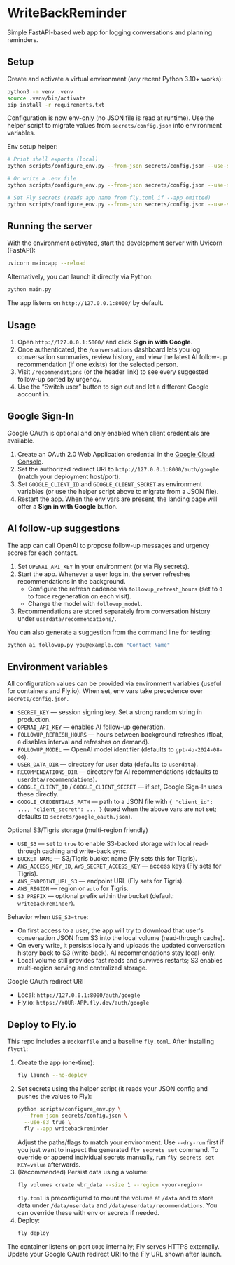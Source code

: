 # WriteBackReminder

Simple FastAPI-based web app for logging conversations and planning reminders.

## Setup

Create and activate a virtual environment (any recent Python 3.10+ works):

```bash
python3 -m venv .venv
source .venv/bin/activate
pip install -r requirements.txt
```

Configuration is now env-only (no JSON file is read at runtime). Use the helper script to migrate values from `secrets/config.json` into environment variables.

Env setup helper:

```bash
# Print shell exports (local)
python scripts/configure_env.py --from-json secrets/config.json --use-s3 true local

# Or write a .env file
python scripts/configure_env.py --from-json secrets/config.json --use-s3 true local --dotenv .env

# Set Fly secrets (reads app name from fly.toml if --app omitted)
python scripts/configure_env.py --from-json secrets/config.json --use-s3 true fly --app writebackreminder
```

## Running the server

With the environment activated, start the development server with Uvicorn (FastAPI):

```bash
uvicorn main:app --reload
```

Alternatively, you can launch it directly via Python:

```bash
python main.py
```

The app listens on `http://127.0.0.1:8000/` by default.

## Usage

1. Open `http://127.0.0.1:5000/` and click **Sign in with Google**.
2. Once authenticated, the `/conversations` dashboard lets you log conversation summaries, review history, and view the latest AI follow-up recommendation (if one exists) for the selected person.
3. Visit `/recommendations` (or the header link) to see every suggested follow-up sorted by urgency.
4. Use the “Switch user” button to sign out and let a different Google account in.

## Google Sign-In

Google OAuth is optional and only enabled when client credentials are available.

1. Create an OAuth 2.0 Web Application credential in the [Google Cloud Console](https://console.cloud.google.com/).
2. Set the authorized redirect URI to `http://127.0.0.1:8000/auth/google` (match your deployment host/port).
3. Set `GOOGLE_CLIENT_ID` and `GOOGLE_CLIENT_SECRET` as environment variables (or use the helper script above to migrate from a JSON file).
4. Restart the app. When the env vars are present, the landing page will offer a **Sign in with Google** button.

## AI follow-up suggestions

The app can call OpenAI to propose follow-up messages and urgency scores for each contact.

1. Set `OPENAI_API_KEY` in your environment (or via Fly secrets).
2. Start the app. Whenever a user logs in, the server refreshes recommendations in the background.
   - Configure the refresh cadence via `followup_refresh_hours` (set to `0` to force regeneration on each visit).
   - Change the model with `followup_model`.
3. Recommendations are stored separately from conversation history under `userdata/recommendations/`.

You can also generate a suggestion from the command line for testing:

```bash
python ai_followup.py you@example.com "Contact Name"
```

## Environment variables

All configuration values can be provided via environment variables (useful for containers and Fly.io). When set, env vars take precedence over `secrets/config.json`.

- `SECRET_KEY` — session signing key. Set a strong random string in production.
- `OPENAI_API_KEY` — enables AI follow-up generation.
- `FOLLOWUP_REFRESH_HOURS` — hours between background refreshes (float, `0` disables interval and refreshes on demand).
- `FOLLOWUP_MODEL` — OpenAI model identifier (defaults to `gpt-4o-2024-08-06`).
- `USER_DATA_DIR` — directory for user data (defaults to `userdata`).
- `RECOMMENDATIONS_DIR` — directory for AI recommendations (defaults to `userdata/recommendations`).
- `GOOGLE_CLIENT_ID` / `GOOGLE_CLIENT_SECRET` — if set, Google Sign-In uses these directly.
- `GOOGLE_CREDENTIALS_PATH` — path to a JSON file with `{ "client_id": ..., "client_secret": ... }` (used when the above vars are not set; defaults to `secrets/google_oauth.json`).

Optional S3/Tigris storage (multi-region friendly)

- `USE_S3` — set to `true` to enable S3-backed storage with local read-through caching and write-back sync.
- `BUCKET_NAME` — S3/Tigris bucket name (Fly sets this for Tigris).
- `AWS_ACCESS_KEY_ID`, `AWS_SECRET_ACCESS_KEY` — access keys (Fly sets for Tigris).
- `AWS_ENDPOINT_URL_S3` — endpoint URL (Fly sets for Tigris).
- `AWS_REGION` — region or `auto` for Tigris.
- `S3_PREFIX` — optional prefix within the bucket (default: `writebackreminder`).

Behavior when `USE_S3=true`:
- On first access to a user, the app will try to download that user's conversation JSON from S3 into the local volume (read‑through cache).
- On every write, it persists locally and uploads the updated conversation history back to S3 (write‑back). AI recommendations stay local-only.
- Local volume still provides fast reads and survives restarts; S3 enables multi‑region serving and centralized storage.

Google OAuth redirect URI

- Local: `http://127.0.0.1:8000/auth/google`
- Fly.io: `https://YOUR-APP.fly.dev/auth/google`

## Deploy to Fly.io

This repo includes a `Dockerfile` and a baseline `fly.toml`. After installing `flyctl`:

1. Create the app (one-time):
   ```bash
   fly launch --no-deploy
   ```
2. Set secrets using the helper script (it reads your JSON config and pushes the values to Fly):
   ```bash
   python scripts/configure_env.py \
     --from-json secrets/config.json \
     --use-s3 true \
     fly --app writebackreminder
   ```
   Adjust the paths/flags to match your environment. Use `--dry-run` first if you just want to inspect the generated `fly secrets set` command.
   To override or append individual secrets manually, run `fly secrets set KEY=value` afterwards.
3. (Recommended) Persist data using a volume:
   ```bash
   fly volumes create wbr_data --size 1 --region <your-region>
   ```
   `fly.toml` is preconfigured to mount the volume at `/data` and to store
   data under `/data/userdata` and `/data/userdata/recommendations`. You can
   override these with env or secrets if needed.
4. Deploy:
   ```bash
   fly deploy
   ```

The container listens on port `8080` internally; Fly serves HTTPS externally. Update your Google OAuth redirect URI to the Fly URL shown after launch.
